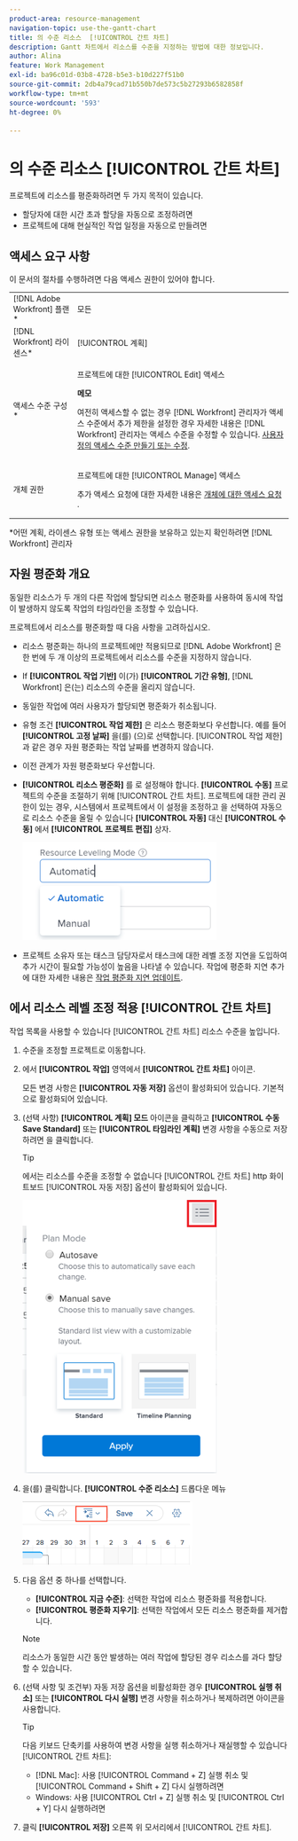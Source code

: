 ```yaml
---
product-area: resource-management
navigation-topic: use-the-gantt-chart
title: 의 수준 리소스  [!UICONTROL 간트 차트]
description: Gantt 차트에서 리소스를 수준을 지정하는 방법에 대한 정보입니다.
author: Alina
feature: Work Management
exl-id: ba96c01d-03b8-4728-b5e3-b10d227f51b0
source-git-commit: 2db4a79cad71b550b7de573c5b27293b6582858f
workflow-type: tm+mt
source-wordcount: '593'
ht-degree: 0%

---
```


# 의 수준 리소스 [!UICONTROL 간트 차트]

프로젝트에 리소스를 평준화하려면 두 가지 목적이 있습니다.

* 할당자에 대한 시간 초과 할당을 자동으로 조정하려면
* 프로젝트에 대해 현실적인 작업 일정을 자동으로 만들려면

## 액세스 요구 사항

이 문서의 절차를 수행하려면 다음 액세스 권한이 있어야 합니다.

<table style="table-layout:auto"> 
 <col> 
 <col> 
 <tbody> 
  <tr> 
   <td role="rowheader">[!DNL Adobe Workfront] 플랜*</td> 
   <td> <p>모든 </p> </td> 
  </tr> 
  <tr> 
   <td role="rowheader">[!DNL Workfront] 라이센스*</td> 
   <td> <p>[!UICONTROL 계획] </p> </td> 
  </tr> 
  <tr> 
   <td role="rowheader">액세스 수준 구성*</td> 
   <td> <p>프로젝트에 대한 [!UICONTROL Edit] 액세스</p> <p><b>메모</b>

여전히 액세스할 수 없는 경우 [!DNL Workfront] 관리자가 액세스 수준에서 추가 제한을 설정한 경우 자세한 내용은 [!DNL Workfront] 관리자는 액세스 수준을 수정할 수 있습니다. <a href="../../../administration-and-setup/add-users/configure-and-grant-access/create-modify-access-levels.md" class="MCXref xref">사용자 정의 액세스 수준 만들기 또는 수정</a>.</p> </td>
</tr> 
  <tr> 
   <td role="rowheader">개체 권한</td> 
   <td> <p>프로젝트에 대한 [!UICONTROL Manage] 액세스</p> <p>추가 액세스 요청에 대한 자세한 내용은 <a href="../../../workfront-basics/grant-and-request-access-to-objects/request-access.md" class="MCXref xref">개체에 대한 액세스 요청 </a>.</p> </td> 
  </tr> 
 </tbody> 
</table>

&#42;어떤 계획, 라이센스 유형 또는 액세스 권한을 보유하고 있는지 확인하려면 [!DNL Workfront] 관리자

## 자원 평준화 개요

동일한 리소스가 두 개의 다른 작업에 할당되면 리소스 평준화를 사용하여 동시에 작업이 발생하지 않도록 작업의 타임라인을 조정할 수 있습니다.

프로젝트에서 리소스를 평준화할 때 다음 사항을 고려하십시오.

* 리소스 평준화는 하나의 프로젝트에만 적용되므로 [!DNL Adobe Workfront] 은 한 번에 두 개 이상의 프로젝트에서 리소스를 수준을 지정하지 않습니다.
* If **[!UICONTROL 작업 기반]** 이(가) **[!UICONTROL 기간 유형]**, [!DNL Workfront] 은(는) 리소스의 수준을 올리지 않습니다.
* 동일한 작업에 여러 사용자가 할당되면 평준화가 취소됩니다.
* 유형 조건 **[!UICONTROL 작업 제한]** 은 리소스 평준화보다 우선합니다. 예를 들어 **[!UICONTROL 고정 날짜]** 을(를) (으)로 선택합니다. [!UICONTROL 작업 제한]과 같은 경우 자원 평준화는 작업 날짜를 변경하지 않습니다.
* 이전 관계가 자원 평준화보다 우선합니다.
* **[!UICONTROL 리소스 평준화]** 를 로 설정해야 합니다. **[!UICONTROL 수동]** 프로젝트의 수준을 조절하기 위해 [!UICONTROL 간트 차트]. 프로젝트에 대한 관리 권한이 있는 경우, 시스템에서 프로젝트에서 이 설정을 조정하고 을 선택하여 자동으로 리소스 수준을 올릴 수 있습니다 **[!UICONTROL 자동]** 대신 **[!UICONTROL 수동]** 에서 **[!UICONTROL 프로젝트 편집]** 상자.

   ![](assets/resource-leveling-mode-350x177.png)

* 프로젝트 소유자 또는 태스크 담당자로서 태스크에 대한 레벨 조정 지연을 도입하여 추가 시간이 필요할 가능성이 높음을 나타낼 수 있습니다. 작업에 평준화 지연 추가에 대한 자세한 내용은 [작업 평준화 지연 업데이트](../../../manage-work/tasks/task-information/task-leveling-delay.md).

## 에서 리소스 레벨 조정 적용 [!UICONTROL 간트 차트]

작업 목록을 사용할 수 있습니다 [!UICONTROL 간트 차트] 리소스 수준을 높입니다.

1. 수준을 조정할 프로젝트로 이동합니다.
1. 에서 **[!UICONTROL 작업]** 영역에서 **[!UICONTROL 간트 차트]** 아이콘.

   모든 변경 사항은 **[!UICONTROL 자동 저장]** 옵션이 활성화되어 있습니다. 기본적으로 활성화되어 있습니다.

1. (선택 사항) **[!UICONTROL 계획] 모드** 아이콘을 클릭하고 **[!UICONTROL 수동 Save Standard]** 또는 **[!UICONTROL 타임라인 계획]** 변경 사항을 수동으로 저장하려면 을 클릭합니다.

   >[!TIP]
   >
   >에서는 리소스를 수준을 조정할 수 없습니다  [!UICONTROL 간트 차트] http 화이트보드 [!UICONTROL 자동 저장] 옵션이 활성화되어 있습니다.

   ![](assets/manual-standard-setting-enabled-quicksilver-task-list-350x493.png)

1. 을(를) 클릭합니다. **[!UICONTROL 수준 리소스]** 드롭다운 메뉴

   ![Level_resources.png](assets/level-resouces.png)

1. 다음 옵션 중 하나를 선택합니다.

   * **[!UICONTROL 지금 수준]**: 선택한 작업에 리소스 평준화를 적용합니다.
   * **[!UICONTROL 평준화 지우기]**: 선택한 작업에서 모든 리소스 평준화를 제거합니다.

   >[!NOTE]
   >
   >리소스가 동일한 시간 동안 발생하는 여러 작업에 할당된 경우 리소스를 과다 할당할 수 있습니다.

1. (선택 사항 및 조건부) 자동 저장 옵션을 비활성화한 경우 **[!UICONTROL 실행 취소]** 또는 &#x200B;**[!UICONTROL 다시 실행]** 변경 사항을 취소하거나 복제하려면 아이콘을 사용합니다.

   >[!TIP]
   >
   >다음 키보드 단축키를 사용하여 변경 사항을 실행 취소하거나 재실행할 수 있습니다 [!UICONTROL 간트 차트]:
   >
   >* [!DNL Mac]: 사용 [!UICONTROL Command + Z] 실행 취소 및 [!UICONTROL Command + Shift + Z] 다시 실행하려면
   >* Windows: 사용 [!UICONTROL Ctrl + Z] 실행 취소 및 [!UICONTROL Ctrl + Y] 다시 실행하려면



1. 클릭 **[!UICONTROL 저장]** 오른쪽 위 모서리에서 [!UICONTROL 간트 차트].

<!--
<div data-mc-conditions="QuicksilverOrClassic.Draft mode">
<h2>Overview of Leveling Delay</h2>
<p data-mc-conditions="QuicksilverOrClassic.Draft mode">(NOTE: moved to its own article: /Content/Manage work/Tasks/Task information/task-leveling-delay.htm) </p>
<p>At times, there might be conflicts between task schedules on a project. You can level resources or address resource conflicts by rescheduling resources and tasks so that all tasks can be completed within a realistic schedule. </p>
<p>As the project manager, or the task assignee, you can also add a Leveling Delay on individual tasks to account for any resource or scheduling conflicts. In other words, a task might be scheduled with a delay to ensure that when Adobe Workfront levels the tasks a more realistic schedule overcomes resource conflicts.</p>
<p>To manually add a Leveling Delay to a task:</p>
<ol>
<li value="1">Navigate to a task for which you want to add a Leveling Delay.</li>
<li value="2"> <p data-mc-conditions="QuicksilverOrClassic.Quicksilver"> Click the <strong>More icon</strong> to the right of the task name, then click <strong>Edit</strong>. </p> <p> <img src="assets/qs-task-edit-icon-highlighted-350x154.png" style="width: 350;height: 154;" data-mc-conditions="QuicksilverOrClassic.Quicksilver"> </p> </li>
<li value="3">Click <strong>Settings</strong>.<br></li>
<li value="4">Specify the <strong>Leveling Delay</strong>, in hours.<br>This is the time that the resource will be delayed starting the task due to resource conflicts.</li>
<li value="5">Click <strong>Save Changes</strong>. </li>
</ol>
</div>
-->
